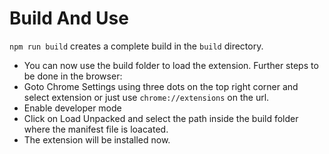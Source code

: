 # Build And Use
`npm run build` creates a complete build in the `build` directory. 
- You can now use the build folder to load the extension. Further steps to be done in the browser:
- Goto Chrome Settings using three dots on the top right corner and select extension or just use `chrome://extensions` on the url.
- Enable developer mode
- Click on Load Unpacked and select the path inside the build folder where the manifest file is loacated.
- The extension will be installed now.

